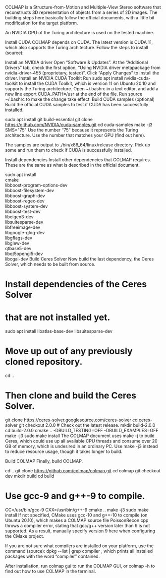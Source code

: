 COLMAP is a Structure-from-Motion and Multiple-View Stereo software that reconstructs 3D representation of objects from a series of 2D images. The building steps here basically follow the official documents, with a little bit modification for the target platform.

An NVIDIA GPU of the Turing architecture is used on the tested machine.

Install CUDA
COLMAP depends on CUDA. The latest version is CUDA 11, which also supports the Turing architecture. Follow the steps to install (source):

Install an NVIDIA driver
Open “Software & Updates”.
At the “Additional Drivers” tab, check the first option, “Using NVIDIA driver metapackage from nvidia-driver-455 (proprietary, tested)”.
Click “Apply Changes” to install the driver.
Install an NVIDIA CUDA Toolkit
Run sudo apt install nvidia-cuda-toolkit to install the CUDA Toolkit, which is version 11 on Ubuntu 20.10 and supports the Turing architecture.
Open ~/.bashrc in a text editor, and add a new line export CUDA_PATH=/usr at the end of the file.
Run source ~/.bashrc to make the change take effect.
Build CUDA samples (optional)
Build the official CUDA samples to test if CUDA has been successfully installed.

sudo apt install git build-essential
git clone https://github.com/NVIDIA/cuda-samples.git
cd cuda-samples
make -j3 SMS="75"
Use the number “75” because it represents the Turing architecture. Use the number that matches your GPU (find out here).

The samples are output to ./bin/x86_64/linux/release directory. Pick up some and run them to check if CUDA is successfully installed.

Install dependencies
Install other dependencies that COLMAP requires. These are the same as what is described in the official document.

sudo apt install \
    cmake \
    libboost-program-options-dev \
    libboost-filesystem-dev \
    libboost-graph-dev \
    libboost-regex-dev \
    libboost-system-dev \
    libboost-test-dev \
    libeigen3-dev \
    libsuitesparse-dev \
    libfreeimage-dev \
    libgoogle-glog-dev \
    libgflags-dev \
    libglew-dev \
    qtbase5-dev \
    libqt5opengl5-dev \
    libcgal-dev
Build Ceres Solver
Now build the last dependency, the Ceres Solver, which needs to be built from source.

# Install dependencies of the Ceres Solver
# that are not installed yet.
sudo apt install libatlas-base-dev libsuitesparse-dev
# Move up out of any previously cloned repository.
cd ..
# Then clone and build the Ceres Solver.
git clone https://ceres-solver.googlesource.com/ceres-solver
cd ceres-solver
git checkout 2.0.0   # Check out the latest release.
mkdir build-2.0.0
cd build-2.0.0
cmake .. -DBUILD_TESTING=OFF -DBUILD_EXAMPLES=OFF
make -j3
sudo make install
The COLMAP document uses make -j to build Ceres, which could use up all available CPU threads and consume over 20 GB of memory, which is undesired in an ordinary PC. Use make -j3 instead to reduce resource usage, though it takes longer to build.

Build COLMAP
Finally, build COLMAP.

cd ..
git clone https://github.com/colmap/colmap.git
cd colmap
git checkout dev
mkdir build
cd build
# Use gcc-9 and g++-9 to compile.
CC=/usr/bin/gcc-9 CXX=/usr/bin/g++-9 cmake ..
make -j3
sudo make install
If not specified, CMake uses gcc-10 and g++-10 to compile (on Ubuntu 20.10), which makes a COLMAP source file PoissonRecon.cpp throws a compiler error, stating that gcc/g++ version later than 9 is not supported. As a result, manually specify version 9 here when configuring the CMake project.

If you are not sure what compilers are installed on your platform, use the command (source): dpkg --list | grep compiler , which prints all installed packages with the word “compiler” contained.

After installation, run colmap gui to run the COLMAP GUI, or colmap -h to find out how to use COLMAP in the terminal.
